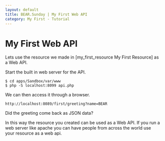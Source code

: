 ```yaml
---
layout: default
title: BEAR.Sunday | My First Web API
category: My First - Tutorial
--- 
```

# My First Web API 

Lets use the resource we made in [my_first_resource My First Resource] as a Web API.

Start the built in web server for the API.

```
$ cd apps/Sandbox/var/www
$ php -S localhost:8099 api.php
```

We can then access it through a browser.

```
http://localhost:8089/first/greeting?name=BEAR
```

Did the greeting come back as JSON data?

In this way the resource you created can be used as a Web API.
If you run a web server like apache you can have people from across the world use your resource as a web api.
